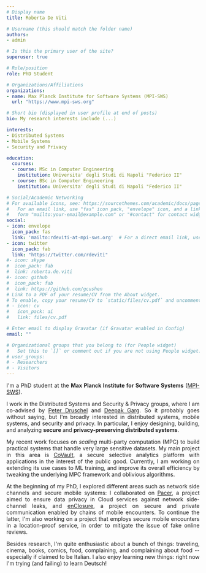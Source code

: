```yaml
---
# Display name
title: Roberta De Viti

# Username (this should match the folder name)
authors:
- admin

# Is this the primary user of the site?
superuser: true

# Role/position
role: PhD Student

# Organizations/Affiliations
organizations:
- name: Max Planck Institute for Software Systems (MPI-SWS)
  url: "https://www.mpi-sws.org"

# Short bio (displayed in user profile at end of posts)
bio: My research interests include (...)

interests:
- Distributed Systems
- Mobile Systems
- Security and Privacy

education:
  courses:
  - course: MSc in Computer Engineering
    institution: Universita' degli Studi di Napoli "Federico II"
  - course: BSc in Computer Engineering
    institution: Universita' degli Studi di Napoli "Federico II"

# Social/Academic Networking
# For available icons, see: https://sourcethemes.com/academic/docs/page-builder/#icons
#   For an email link, use "fas" icon pack, "envelope" icon, and a link in the
#   form "mailto:your-email@example.com" or "#contact" for contact widget.
social:
- icon: envelope
  icon_pack: fas
  link: 'mailto:rdeviti-at-mpi-sws.org'  # For a direct email link, use "mailto:test@example.org".
- icon: twitter
  icon_pack: fab
  link: "https://twitter.com/rdeviti"
#- icon: skype
#  icon_pack: fab
#  link: roberta.de.viti
#- icon: github
#  icon_pack: fab
#  link: https://github.com/gcushen
# Link to a PDF of your resume/CV from the About widget.
# To enable, copy your resume/CV to `static/files/cv.pdf` and uncomment the lines below.
# - icon: cv
#   icon_pack: ai
#   link: files/cv.pdf

# Enter email to display Gravatar (if Gravatar enabled in Config)
email: ""

# Organizational groups that you belong to (for People widget)
#   Set this to `[]` or comment out if you are not using People widget.
# user_groups:
# - Researchers
# - Visitors
---
```


<div style="text-align: justify;">

I'm a PhD student at the <b>Max Planck Institute for Software Systems</b> (<a href="https://www.mpi-sws.org">MPI-SWS</a>).

I work in the Distributed Systems and Security & Privacy groups, where I am co-advised by <a href="https://people.mpi-sws.org/~druschel/">Peter Druschel</a> and <a href="https://people.mpi-sws.org/~dg/">Deepak Garg</a>. So it probably goes without saying, but I'm broadly interested in distributed systems, mobile systems, and security and privacy. In particular, I enjoy designing, building, and analyzing <b>secure</b> and <b>privacy-preserving distributed systems</b>.

My recent work focuses on <i>scaling</i> multi-party computation (MPC) to build practical systems that handle very large sensitive datasets. My main project in this area is <a href="https://arxiv.org/abs/2208.03784">CoVault</a>, a secure selective analytics platform with applications in the interest of the public good. Currently, I am working on extending its use cases to ML training, and improve its overall efficiency by tweaking the underlying MPC framework and oblivious algorithms. 

At the beginning of my PhD, I explored different areas such as network side channels and secure mobile systems: I collaborated on <a href="https://www.usenix.org/system/files/sec22-mehta.pdf">Pacer</a>, a project aimed to ensure data privacy in Cloud services against network side-channel leaks, and <a href="https://dl.acm.org/doi/pdf/10.1145/3307334.3326101">enClosure</a>, a project on secure and private communication enabled by chains of mobile encounters. To continue the latter, I'm also working on a project that employs secure mobile encounters in a location-proof service, in order to mitigate the issue of fake online reviews.

Besides research, I'm quite enthusiastic about a bunch of things: traveling, cinema, books, comics, food, complaining, and complaining about food -- especially if claimed to be Italian. I also enjoy learning new things: right now I'm trying (and failing) to learn Deutsch!
</div>
